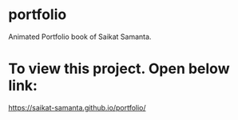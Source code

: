 # portfolio
Animated Portfolio book of Saikat Samanta.

# To view this project. Open below link:
https://saikat-samanta.github.io/portfolio/
